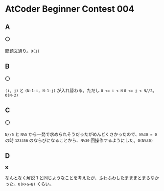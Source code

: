 # AtCoder Beginner Contest 004

## A

:o:

問題文通り。`O(1)`

## B

:o:

`(i, j)` と `(N-1-i, N-1-j)` が入れ替わる。ただし `0 <= i < N` `0 <= j < N//2`。`O(N-2)`

## C

:o:

`N//5` と `N%5` から一発で求められそうだったがめんどくさかったので、`N%30 = 0` の時 `123456` のならびになることから、`N%30` 回操作するようにした。`O(N%30)`

## D

:x:

なんとなく解説 1 と同じようなことを考えたが、ふわふわしたまままとまらなかった。`O(R+G+B)` くらい。
